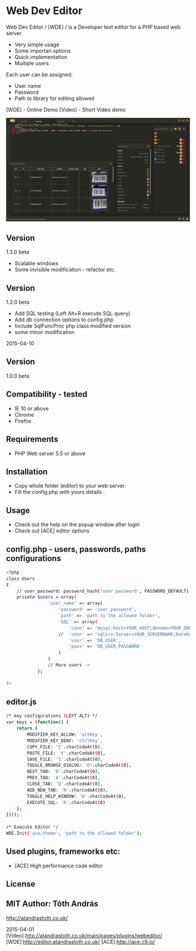 Web Dev Editor
=============

Web Dev Editor / [WDE] / is a Developer text editor for a PHP based  web server.

- Very simple usage
- Some importan options
- Quick implementation
- Multiple users
  
Each user can be assigned:
 
- User name
- Password 
- Path to library for editing allowed

[WDE] - Online Demo 
[Video] - Short Video demo

<img src = "capture.jpg"/>

Version
----
1.3.0 beta

- Scalable windows
- Some invisible modification - refactor etc.

Version
----
1.2.0 beta

- Add SQL testing (Left Alt+R execute SQL query)
- Add db connection options to config.php
- Include SqlFuncProc php class modified version
- some minor modification

2015-04-10

Version
----
1.0.0 beta

Compatibility - tested
----
- IE 10 or above
- Chrome 
- Firefox

Requirements
----
- PHP Web server 5.5 or above

Installation
----
- Copy whole folder (editor) to your web server.
- Fill the config.php with yours details .

Usage
----
- Check out the help on the popup window after login
- Check out [ACE] editor options 

config.php - users, passwords, paths configurations
--------------
```sh
<?php
class Users
{
    // user_password: password_hash('user_password', PASSWORD_DEFAULT);
    private $users = array(
                'user_name' => array(
                    'password' => 'user_password',
                    'path' => 'path to the allowed folder',
                    'SQL' => array(
                        'conn' => 'mysql:host=YOUR_HOST;dbname=YOUR_DBNAME;charset=utf8',
                    //  'conn' => 'sqlsrv:Server=YOUR_SERVERNAME;Database=YOUR_DBNAME',
                        'user' => 'DB_USER',
                        'pass' => 'DB_USER_PASSWORD'
                    )
                )
                // More users -> 
            );

?>
```

editor.js
--------------
```sh
/* key configurations (LEFT ALT) */
var keys = (function() {
    return {
        MODIFIER_KEY_ALLOW: 'altKey',
        MODIFIER_KEY_DENY: 'ctrlKey',
        COPY_FILE: 'C'.charCodeAt(0),
        PASTE_FILE: 'V'.charCodeAt(0),
        SAVE_FILE: 'S'.charCodeAt(0),
        TOGGLE_BROWSE_DIALOG: 'O'.charCodeAt(0),
        NEXT_TAB: 'D'.charCodeAt(0),
        PREV_TAB: 'A'.charCodeAt(0),
        CLOSE_TAB: 'Q'.charCodeAt(0),
        ADD_NEW_TAB: 'N'.charCodeAt(0),
        TOGGLE_HELP_WINDOW: 'H'.charCodeAt(0),
        EXECUTE_SQL: 'R'.charCodeAt(0)
    };
})();

/* Execute Editor */
WDE.Init('ace-theme', 'path to the allowed folder');

```

Used plugins, frameworks etc:
----
- [ACE] High performance code editor

License
----
MIT
Author: Tóth András
---
http://atandrastoth.co.uk/

2015-04-01
[Video]:http://atandrastoth.co.uk/main/pages/plugins/webeditor/
[WDE]:http://editor.atandrastoth.co.uk/
[ACE]:http://ace.c9.io/
